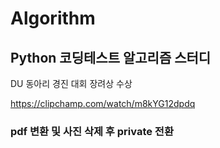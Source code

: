 # Algorithm

## Python 코딩테스트 알고리즘 스터디
DU 동아리 경진 대회 장려상 수상

https://clipchamp.com/watch/m8kYG12dpdq

### pdf 변환 및 사진 삭제 후 private 전환

